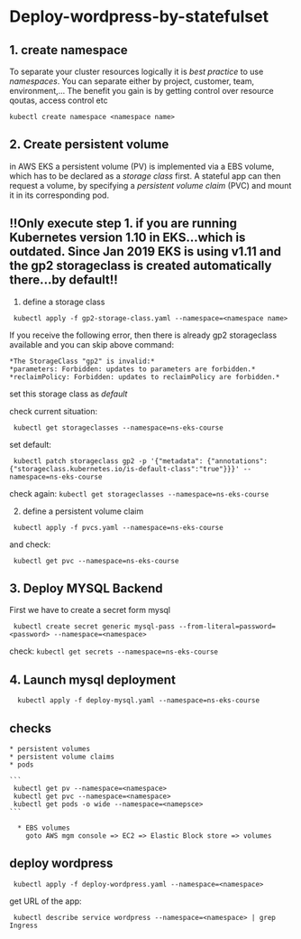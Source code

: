 # Deploy-wordpress-by-statefulset

## 1.  create namespace

To separate your cluster resources logically it is *best practice* to use _namespaces_. You can separate either by project, customer, team, environment,...
The benefit you gain is by getting control over resource qoutas, access control etc

```
kubectl create namespace <namespace name>
```

## 2. Create persistent volume

in AWS EKS a persistent volume (PV) is implemented via a EBS volume, which has to be declared as a _storage class_ first.
A stateful app can then request a volume, by specifying a _persistent volume claim_ (PVC) and mount it in its corresponding pod.

## **!!Only execute step 1. if you are running Kubernetes version 1.10 in EKS...which is outdated. Since Jan 2019 EKS is using v1.11 and the gp2 storageclass is created automatically there...by default!!**

 1. define a storage class

   ```
    kubectl apply -f gp2-storage-class.yaml --namespace=<namespace name>
   ```
   If you receive the following error, then there is already gp2 storageclass available and you can skip above command:  

    *The StorageClass "gp2" is invalid:*  
    *parameters: Forbidden: updates to parameters are forbidden.*  
    *reclaimPolicy: Forbidden: updates to reclaimPolicy are forbidden.*  
    
   set this storage class as *default* 
   
   check current situation:
   
   ```
    kubectl get storageclasses --namespace=ns-eks-course
   ```
  set default:
    
   ```
    kubectl patch storageclass gp2 -p '{"metadata": {"annotations":{"storageclass.kubernetes.io/is-default-class":"true"}}}' --namespace=ns-eks-course
   ```
   check again:
    ```
      kubectl get storageclasses --namespace=ns-eks-course
    ```
     
    
 2. define a persistent volume claim

   ```
    kubectl apply -f pvcs.yaml --namespace=ns-eks-course
   ```
   and check:
   ```
    kubectl get pvc --namespace=ns-eks-course
   ``` 
   
   
  ## 3.  Deploy MYSQL Backend
   
   First we have to create a secret form mysql
   
   ```
    kubectl create secret generic mysql-pass --from-literal=password=<password> --namespace=<namespace>
   ```
   
   check:
      ```
       kubectl get secrets --namespace=ns-eks-course
      ```
   
  ## 4. Launch mysql deployment
   
  
      kubectl apply -f deploy-mysql.yaml --namespace=ns-eks-course
    
    
    
   ## checks
    * persistent volumes
    * persistent volume claims
    * pods
    
    ```
     kubectl get pv --namespace=<namespace>
     kubectl get pvc --namespace=<namespace>
     kubectl get pods -o wide --namespace=<namepsce>
    ```
   
      * EBS volumes
        goto AWS mgm console => EC2 => Elastic Block store => volumes
    
    
   ## deploy wordpress

     kubectl apply -f deploy-wordpress.yaml --namespace=<namespace>
    
    
   get URL of the app:
   
    
     kubectl describe service wordpress --namespace=<namespace> | grep Ingress
    
